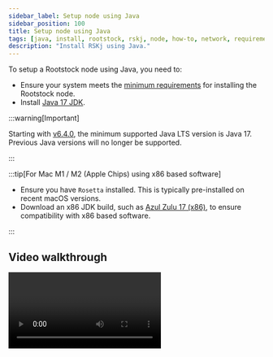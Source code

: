 ```yaml
---
sidebar_label: Setup node using Java
sidebar_position: 100
title: Setup node using Java
tags: [java, install, rootstock, rskj, node, how-to, network, requirements, mainnet, jar]
description: "Install RSKj using Java."
---
```



To setup a Rootstock node using Java, you need to:

- Ensure your system meets the [minimum requirements](/node-operators/setup/requirements/) for installing the Rootstock node.
- Install [Java 17 JDK](https://www.java.com/download/).

:::warning[Important]

Starting with [v6.4.0](/changelog/), the minimum supported Java LTS version is Java 17. Previous Java versions will no longer be supported.

:::

:::tip[For Mac M1 / M2 (Apple Chips) using x86 based software]

- Ensure you have `Rosetta` installed. This is typically pre-installed on recent macOS versions.
- Download an x86 JDK build, such as [Azul Zulu 17 (x86)](https://www.azul.com/downloads/?version=java-17-lts&os=macos&package=jdk#zulu), to ensure compatibility with x86 based software.

:::

## Video walkthrough

<Video url="https://www.youtube-nocookie.com/embed/TxpS6WhxUiU?cc_load_policy=1" thumbnail="/img/thumbnails/install-node-java-thumbnail.png" />

## Install the node using a JAR file

### Download and Setup

1. **Download the JAR**: Download the Fat JAR or Uber JAR from [RSKj releases](https://github.com/rsksmart/rskj/releases), or compile it [reproducibly](https://github.com/rsksmart/rskj/wiki/Reproducible-Build).

2. **Create Directory**: Create a directory for the node.
```jsx
mkdir rskj-node-jar
cd ~/rskj-node-jar
```
3. **Move the JAR**: Move or copy the just downloaded jar file to your directory.
```jsx
mv ~/Downloads/rskj-core-7.0.0-LOVELL-all.jar SHA256SUMS.asc /Users/{user}/rskj-node-jar/
```

<!-- ### Configuration
1. **Create Config Directory**: Create another directory inside `~/rskj-node-jar/config`
```jsx
  mkdir config
```
2. **Download Config File**: Get `node.conf` from [here](https://github.com/rsksmart/rif-relay/blob/main/docker/node.conf).
3. **Move Config File**: Move the `node.conf` file to the `config` directory. -->

### Run the Node

<Tabs>
  <TabItem value="1" label="Linux, Mac OSX" default>
    ```shell
    java -cp <PATH-TO-THE-RSKJ-JAR> co.rsk.Start
    ```
  </TabItem>
  <TabItem value="2" label="Windows">
    ```shell
    java -cp <PATH-TO-THE-RSKJ-JAR> co.rsk.Start
    ```
  </TabItem>
</Tabs>

:::tip[Tip]

Replace `<PATH-TO-THE-RSKJ-JAR>` with the actual path to your JAR file. For example, `C:/RskjCode/rskj-core-7.0.0-LOVELL-all.jar`.
:::

## Using Import Sync

Instead of the default synchronization, you can use import sync to import a pre-synchronized database from a trusted origin, which is significantly faster.

<Tabs>
  <TabItem value="3" label="Linux, Mac OSX" default>
    ```shell
    java -cp <PATH-TO-THE-RSKJ-JAR> co.rsk.Start --import
    ```
  </TabItem>
  <TabItem value="4" label="Windows">
    ```shell
    java -cp <PATH-TO-THE-RSKJ-JAR> co.rsk.Start --import
    ```
  </TabItem>
</Tabs>

### Resolving memory issues

**Memory Issues?** If you encounter memory errors and meet the [minimum hardware requirements](/node-operators/setup/requirements/), consider using `-Xmx4G` flag to allocate more memory as shown below:

<Tabs>
  <TabItem value="5" label="Linux, Mac OSX" default>
    ```shell
    java -Xmx4G -cp <PATH-TO-THE-RSKJ-JAR> co.rsk.Start --import
    ```
  </TabItem>
  <TabItem value="6" label="Windows">
    ```shell
    C:\> java -Xmx4G -cp <PATH-TO-THE-RSKJ-JAR> co.rsk.Start --import
    ```
  </TabItem>
</Tabs>

:::tip[Tip]

Replace `<PATH-TO-THE-RSKJ-JAR>` with your JAR file path. For configuration details, see [`database.import` setting](/node-operators/setup/configuration/reference#databaseimport).
:::

## Check the RPC

:::info[Info]

After starting the node, if there's no output, this means it's running correctly.
:::

1. To confirm, open a new console tab (it is important you do not close this tab or interrupt the process) and test the node's RPC server. A sample cURL request:

<Tabs>
  <TabItem value="7" label="Linux, Mac OSX" default>
    ```shell
    curl http://localhost:4444 -s -X POST -H "Content-Type: application/json" --data '{"jsonrpc":"2.0","method":"web3_clientVersion","params":[],"id":67}'
    ```
  </TabItem>
  <TabItem value="8" label="Windows">
    ```shell
    curl http://localhost:4444 -s -X POST -H "Content-Type: application/json" --data '{"jsonrpc":"2.0","method":"web3_clientVersion","params":[],"id":67}'
    ```
  </TabItem>
</Tabs>

Output:

```shell
{"jsonrpc":"2.0","id":67,"result":"RSKj/6.6.0/Mac OS X/Java17/SNAPSHOT-95a8f1ab84"}
```

2. To check the block number:

<Tabs>
  <TabItem value="9" label="Linux, Mac OSX" default>
     ```shell
    curl -X POST http://localhost:4444/ -H "Content-Type: application/json" --data '{"jsonrpc":"2.0", "method":"eth_blockNumber","params":[],"id":1}'
    ```
  </TabItem>
  <TabItem value="10" label="Windows">
    ```windows-command-prompt
    curl -X POST http://localhost:4444/ -H "Content-Type: application/json" --data '{"jsonrpc":"2.0", "method":"eth_blockNumber","params":[],"id":1}'
    ```
  </TabItem>
</Tabs>

Output:
```jsx
{"jsonrpc":"2.0","id":1,"result":"0x3710"}
```

:::success[Success]
Now, you have successfully setup a Rootstock node using the jar file.
The `result` property represents the latest synced block in hexadecimal.
:::

## Switching networks

To change networks on the RSKj node, use the following commands:

- Mainnet
    ```bash
    java -cp <PATH-TO-THE-RSKJ-FATJAR> co.rsk.Start
    ```
- Testnet
    ```bash
    java -cp <PATH-TO-THE-RSKJ-FATJAR> co.rsk.Start --testnet
    ```
- Regtest
    ```bash
    java -cp <PATH-TO-THE-RSKJ-FATJAR> co.rsk.Start --regtest
    ```

:::tip[Tip]
Replace `<PATH-TO-THE-RSKJ-FATJAR>` with the actual path to your jar file. For example: `C:/RskjCode/rskj-core-7.0.0-LOVELL-all.jar`.
:::